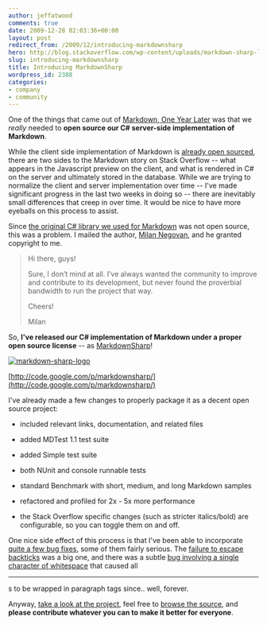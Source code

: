 ```yaml
---
author: jeffatwood
comments: true
date: 2009-12-28 02:03:36+00:00
layout: post
redirect_from: /2009/12/introducing-markdownsharp
hero: http://blog.stackoverflow.com/wp-content/uploads/markdown-sharp-logo.png
slug: introducing-markdownsharp
title: Introducing MarkdownSharp
wordpress_id: 2388
categories:
- company
- community
---
```



One of the things that came out of [Markdown, One Year Later](http://blog.stackoverflow.com/2009/10/markdown-one-year-later/) was that we _really_ needed to **open source our C# server-side implementation of Markdown**. 



While the client side implementation of Markdown is [already open sourced](http://blog.stackoverflow.com/2009/01/wmd-editor-reverse-engineered/), there are two sides to the Markdown story on Stack Overflow -- what appears in the Javascript preview on the client, and what is rendered in C# on the server and ultimately stored in the database. While we are trying to normalize the client and server implementation over time -- I've made significant progress in the last two weeks in doing so -- there are inevitably small differences that creep in over time. It would be nice to have more eyeballs on this process to assist.



Since [the original C# library we used for Markdown](http://aspnetresources.com/blog/markdown_announced.aspx) was not open source, this was a problem. I mailed the author, [Milan Negovan](http://aspnetresources.com/), and he granted copyright to me.





<blockquote>
Hi there, guys!

> 
> 
Sure, I don’t mind at all. I’ve always wanted the community to improve and contribute to its development, but never found the proverbial bandwidth to run the project that way.

> 
> 
Cheers!  

Milan
</blockquote>





So, **I've released our C# implementation of Markdown under a proper open source license** -- as [MarkdownSharp](http://code.google.com/p/markdownsharp/)!



[![markdown-sharp-logo](http://blog.stackoverflow.com/wp-content/uploads/markdown-sharp-logo.png)](http://code.google.com/p/markdownsharp/)



[http://code.google.com/p/markdownsharp/](http://code.google.com/p/markdownsharp/)



I've already made a few changes to properly package it as a decent open source project:







  * included relevant links, documentation, and related files

  * added MDTest 1.1 test suite

  * added Simple test suite

  * both NUnit and console runnable tests

  * standard Benchmark with short, medium, and long Markdown samples

  * refactored and profiled for 2x - 5x more performance

  * the Stack Overflow specific changes (such as stricter italics/bold) are configurable, so you can toggle them on and off.




One nice side effect of this process is that I've been able to incorporate [quite a few bug fixes](http://code.google.com/p/markdownsharp/source/list), some of them fairly serious. The [failure to escape backticks](http://meta.stackoverflow.com/questions/12694/escaping-backticks-fails) was a big one, and there was a subtle [bug involving a single character of whitespace](http://code.google.com/p/markdownsharp/source/detail?r=20) that caused all <hr/>s to be wrapped in paragraph tags since.. well, forever.



Anyway, [take a look at the project](http://code.google.com/p/markdownsharp/), feel free to [browse the source](http://code.google.com/p/markdownsharp/source/browse/), and **please contribute whatever you can to make it better for everyone**.

